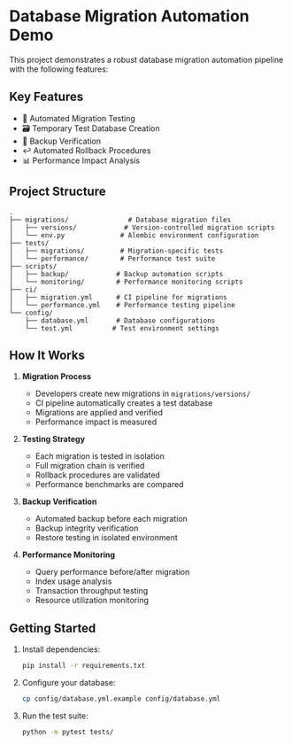 # Database Migration Automation Demo

This project demonstrates a robust database migration automation pipeline with the following features:

## Key Features
- 🔄 Automated Migration Testing
- 🗃️ Temporary Test Database Creation
- 💾 Backup Verification
- ↩️ Automated Rollback Procedures
- 📊 Performance Impact Analysis

## Project Structure

```
.
├── migrations/               # Database migration files
│   ├── versions/            # Version-controlled migration scripts
│   └── env.py              # Alembic environment configuration
├── tests/
│   ├── migrations/         # Migration-specific tests
│   └── performance/        # Performance test suite
├── scripts/
│   ├── backup/            # Backup automation scripts
│   └── monitoring/        # Performance monitoring scripts
├── ci/
│   ├── migration.yml      # CI pipeline for migrations
│   └── performance.yml    # Performance testing pipeline
└── config/
    ├── database.yml       # Database configurations
    └── test.yml          # Test environment settings
```

## How It Works

1. **Migration Process**
   - Developers create new migrations in `migrations/versions/`
   - CI pipeline automatically creates a test database
   - Migrations are applied and verified
   - Performance impact is measured

2. **Testing Strategy**
   - Each migration is tested in isolation
   - Full migration chain is verified
   - Rollback procedures are validated
   - Performance benchmarks are compared

3. **Backup Verification**
   - Automated backup before each migration
   - Backup integrity verification
   - Restore testing in isolated environment

4. **Performance Monitoring**
   - Query performance before/after migration
   - Index usage analysis
   - Transaction throughput testing
   - Resource utilization monitoring

## Getting Started

1. Install dependencies:
   ```bash
   pip install -r requirements.txt
   ```

2. Configure your database:
   ```bash
   cp config/database.yml.example config/database.yml
   ```

3. Run the test suite:
   ```bash
   python -m pytest tests/
   ```
